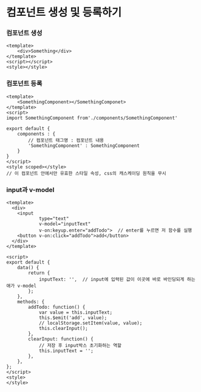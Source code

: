 # 컴포넌트 생성 및 등록하기 

### 컴포넌트 생성

    <template>
        <div>Something</div>
    </template>
    <script></script>
    <style></style>


### 컴포넌트 등록

    <template>
        <SomethingComponent></SomethingComponet>
    </template>
    <script>
    import SomethingComponent from'./components/SomethingComponent'
    
    export default {
        components : {
            // 컴포넌트 태그명 : 컴포넌트 내용
            'SomethingComponent' : SomethingComponent
        }
    }
    </script>
    <style scoped></style>
    // 이 컴포넌트 안에서만 유효한 스타일 속성, css의 캐스케이딩 원칙을 무시


### input과 v-model

    <template>
      <div>
        <input 
                type="text" 
                v-model="inputText"
                v-on:keyup.enter="addTodo">  // enter를 누르면 저 함수를 실행
        <button v-on:click="addTodo">add</button>
      </div>
    </template>

    <script>
    export default {
        data() {
            return {
                inputText: '',  // input에 입력된 값이 이곳에 바로 바인딩되게 하는 애가 v-model
            };
        },
        methods: {
            addTodo: function() {
                var value = this.inputText;
                this.$emit('add', value);
                // localStorage.setItem(value, value);
                this.clearInput();
            },
            clearInput: function() {
                // 저장 후 input박스 초기화하는 역할
                this.inputText = '';
            },
        },
    };
    </script>
    <style>
    </style>
